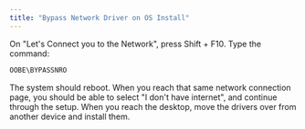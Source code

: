 ```yaml
---
title: "Bypass Network Driver on OS Install"
---
```


On "Let's Connect you to the Network", press Shift + F10. Type the command:

```powershell
OOBE\BYPASSNRO
```

The system should reboot. When you reach that same network connection page, you should be able to select "I don't have internet", and continue through the setup. When you reach the desktop, move the drivers over from another device and install them.